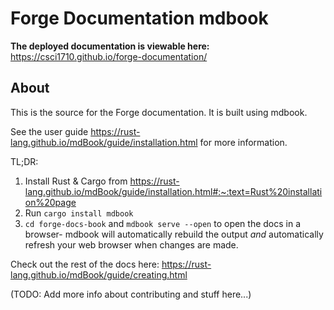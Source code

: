 # Forge Documentation mdbook

**The deployed documentation is viewable here:** https://csci1710.github.io/forge-documentation/

## About

This is the source for the Forge documentation. It is built using mdbook.

See the user guide https://rust-lang.github.io/mdBook/guide/installation.html for more information.

TL;DR:

1. Install Rust & Cargo from https://rust-lang.github.io/mdBook/guide/installation.html#:~:text=Rust%20installation%20page
2. Run `cargo install mdbook`
3. `cd forge-docs-book` and `mdbook serve --open` to open the docs in a browser- mdbook will automatically rebuild the output _and_ automatically refresh your web browser when changes are made.

Check out the rest of the docs here: https://rust-lang.github.io/mdBook/guide/creating.html

(TODO: Add more info about contributing and stuff here...)
